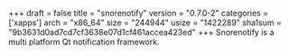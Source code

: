 +++
draft = false
title = "snorenotify"
version = "0.7.0-2"
categories = ['xapps']
arch = "x86_64"
size = "244944"
usize = "1422289"
sha1sum = "9b3631d0ad7cd7cf3638e07d1cf461accea423ed"
+++
Snorenotify is a multi platform Qt notification framework.